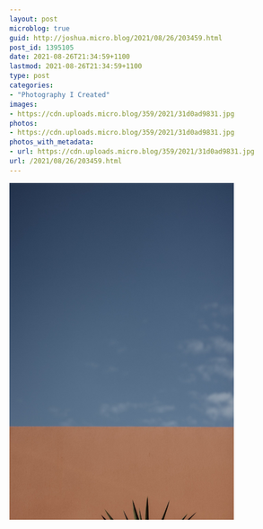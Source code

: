 ```yaml
---
layout: post
microblog: true
guid: http://joshua.micro.blog/2021/08/26/203459.html
post_id: 1395105
date: 2021-08-26T21:34:59+1100
lastmod: 2021-08-26T21:34:59+1100
type: post
categories:
- "Photography I Created"
images:
- https://cdn.uploads.micro.blog/359/2021/31d0ad9831.jpg
photos:
- https://cdn.uploads.micro.blog/359/2021/31d0ad9831.jpg
photos_with_metadata:
- url: https://cdn.uploads.micro.blog/359/2021/31d0ad9831.jpg
url: /2021/08/26/203459.html
---
```



<img src="uploads/2021/31d0ad9831.jpg" width="400" height="600" alt="" />
